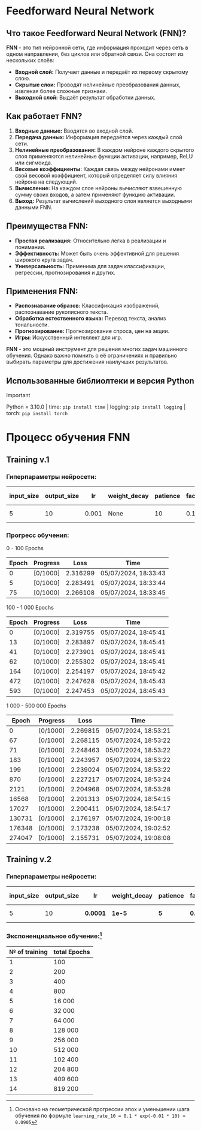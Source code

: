 # Feedforward Neural Network

## Что такое Feedforward Neural Network (FNN)?

**FNN** - это тип нейронной сети, где информация проходит через сеть в одном направлении, без циклов или обратной связи. Она состоит из нескольких слоёв:

- **Входной слой:** Получает данные и передаёт их первому скрытому слою.
- **Скрытые слои:** Проводят нелинейные преобразования данных, извлекая более сложные признаки.
- **Выходной слой:** Выдаёт результат обработки данных.

## Как работает FNN?

1. **Входные данные:** Вводятся во входной слой.
2. **Передача данных:** Информация передаётся через каждый слой сети.
3. **Нелинейные преобразования:** В каждом нейроне каждого скрытого слоя применяются нелинейные функции активации, например, ReLU или сигмоида. 
4. **Весовые коэффициенты:** Каждая связь между нейронами имеет свой весовой коэффициент, который определяет силу влияния нейрона на следующий.
5. **Вычисление:** На каждом слое нейроны вычисляют взвешенную сумму своих входов, а затем применяют функцию активации.
6. **Выход:** Результат вычислений выходного слоя является выходными данными FNN.

## Преимущества FNN:

- **Простая реализация:** Относительно легка в реализации и понимании.
- **Эффективность:** Может быть очень эффективной для решения широкого круга задач.
- **Универсальность:** Применима для задач классификации, регрессии, прогнозирования и других.

## Применения FNN:

- **Распознавание образов:** Классификация изображений, распознавание рукописного текста.
- **Обработка естественного языка:** Перевод текста, анализ тональности.
- **Прогнозирование:** Прогнозирование спроса, цен на акции.
- **Игры:** Искусственный интеллект для игр.

**FNN** - это мощный инструмент для решения многих задач машинного обучения. Однако важно помнить о её ограничениях и правильно выбирать параметры для достижения наилучших результатов.

## Использованные библиолтеки и версия Python

> [!IMPORTANT]
> Python = 3.10.0  |  time: `pip install time`  |  logging: `pip install logging`  |  torch: `pip install torch`

# Процесс обучения FNN

## Training v.1

### Гиперпараметры нейросети:

| input_size | output_size |  lr   | weight_decay | patience | factor | fc1 | fc2 | dropout | torch.randn | torch.randint | batch_size | shuffle | total trainings |
| ---------- | ----------- | ----- | ------------ | -------- | ------ | --- | --- | ------- | ----------- | ------------- | ---------- | ------- | --------------- |
|     5      |      10     | 0.001 |     None     |    10    |   0.1  | 128 | 128 |  None   |   1000, 5   |0, 10, (1000,) |     32     |   True  |        3        |

### Прогресс обучения:

0 - 100 Epochs

|      Epoch      |    Progress    |      Loss      |         Time         |
| --------------- | -------------- | -------------- | -------------------- |
|        0        |    [0/1000]    |    2.316299    | 05/07/2024, 18:33:43 |
|        5        |    [0/1000]    |    2.283491    | 05/07/2024, 18:33:44 |
|        75       |    [0/1000]    |    2.266108    | 05/07/2024, 18:33:45 |

100 - 1 000 Epochs

|      Epoch      |    Progress    |      Loss      |         Time         |
| --------------- | -------------- | -------------- | -------------------- |
|        0        |    [0/1000]    |    2.319755    | 05/07/2024, 18:45:41 |
|        13       |    [0/1000]    |    2.283897    | 05/07/2024, 18:45:41 |
|        41       |    [0/1000]    |    2.273901    | 05/07/2024, 18:45:41 |
|        62       |    [0/1000]    |    2.255302    | 05/07/2024, 18:45:41 |
|        164      |    [0/1000]    |    2.254197    | 05/07/2024, 18:45:42 |
|        472      |    [0/1000]    |    2.247628    | 05/07/2024, 18:45:43 |
|        593      |    [0/1000]    |    2.247453    | 05/07/2024, 18:45:43 |

1 000 - 500 000 Epochs

|      Epoch      |    Progress    |      Loss      |         Time         |
| --------------- | -------------- | -------------- | -------------------- |
|        0        |    [0/1000]    |    2.269815    | 05/07/2024, 18:53:21 |
|        67       |    [0/1000]    |    2.268115    | 05/07/2024, 18:53:22 |
|        71       |    [0/1000]    |    2.248463    | 05/07/2024, 18:53:22 |
|        183      |    [0/1000]    |    2.243957    | 05/07/2024, 18:53:22 |
|        199      |    [0/1000]    |    2.239024    | 05/07/2024, 18:53:22 |
|        870      |    [0/1000]    |    2.227217    | 05/07/2024, 18:53:24 |
|        2121     |    [0/1000]    |    2.204968    | 05/07/2024, 18:53:28 |
|        16568    |    [0/1000]    |    2.201313    | 05/07/2024, 18:54:15 |
|        17027    |    [0/1000]    |    2.200411    | 05/07/2024, 18:54:17 |
|        130731   |    [0/1000]    |    2.176197    | 05/07/2024, 19:00:18 |
|        176348   |    [0/1000]    |    2.173238    | 05/07/2024, 19:02:52 |
|        274047   |    [0/1000]    |    2.155731    | 05/07/2024, 19:08:08 |


## Training v.2

### Гиперпараметры нейросети:

| input_size | output_size |    lr    | weight_decay | patience | factor | fc1   | fc2   |dropout| torch.randn | torch.randint | batch_size | shuffle | total trainings |
| ---------- | ----------- | -------- | ------------ | -------- | ------ | ----- | ----- | ----- | ----------- | ------------- | ---------- | ------- | --------------- |
|     5      |      10     |**0.0001**|   **1e-5**   |  **5**   |**0.5** |**256**|**256**|**0.2**|   1000, 5   |0, 10, (1000,) |   **64**   |   True  |     **14**      |

### Экспоненциальное обучение:[^1]

| № of training | total Epochs |
| ------------- | ------------ |
|       1       |    100       |
|       2       |    200       |
|       3       |    400       |
|       4       |    800       |
|       5       |  16 000      |
|       6       |  32 000      |
|       7       |  64 000      |
|       8       |  128 000     |
|       9       |  256 000     |
|       10      |  512 000     |
|       11      |  102 400     |
|       12      |  204 800     |
|       13      |  409 600     |
|       14      |  819 200     |

[^1]: Основано на геометрической прогрессии эпох и уменьшении шага обучения по формуле `learning_rate_10 = 0.1 * exp(-0.01 * 10) ≈ 0.0905`[^2]
[^2]: Где **learning_rate_t** - шаг обучения на этапе **t**; **learning_rate_0** - начальный шаг обучения; **decay_rate** - скорость уменьшения шага обучения (обычно небольшое положительное число); **t** - номер текущего этапа обучения

